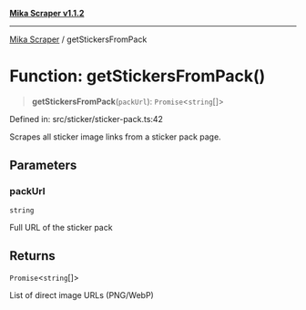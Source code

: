 [**Mika Scraper v1.1.2**](../README.md)

***

[Mika Scraper](../README.md) / getStickersFromPack

# Function: getStickersFromPack()

> **getStickersFromPack**(`packUrl`): `Promise`\<`string`[]\>

Defined in: src/sticker/sticker-pack.ts:42

Scrapes all sticker image links from a sticker pack page.

## Parameters

### packUrl

`string`

Full URL of the sticker pack

## Returns

`Promise`\<`string`[]\>

List of direct image URLs (PNG/WebP)

